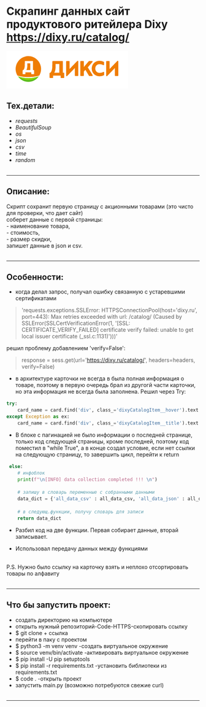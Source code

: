 # Скрапинг данных сайт продуктового ритейлера Dixy <br/>https://dixy.ru/catalog/


![alt-текст](https://github.com/HeyArtem/dixy_scraping/blob/main/picture_dixy.png "Текст заголовка логотипа 1")



## Тех.детали: 
* _requests_ 
* _BeautifulSoup_
* _os_
* _json_
* _csv_ 
* _time_
* _random_
<br/><br/>
<hr>

## Описание:
Скрипт сохранит первую страницу с акционными товарами (это чисто для проверки, что дает сайт) 
<br/>соберет данные с первой страницы:
<br/>- наименование товара,
<br/>- стоимость,
<br/>- размер скидки,
<br/>запишет данные в json и csv.
<br/><br/>
<hr>

## Особенности:
* когда делал запрос, получал ошибку связанную с устаревшими сертификатами
> 'requests.exceptions.SSLError: HTTPSConnectionPool(host='dixy.ru', port=443): Max retries exceeded with url: /catalog/ (Caused by SSLError(SSLCertVerificationError(1, '[SSL: CERTIFICATE_VERIFY_FAILED] certificate verify failed: unable to get local issuer certificate (_ssl.c:1131)')))'

решил проблему добавлением 'verify=False':
>  response = sess.get(url='https://dixy.ru/catalog/', headers=headers, verify=False)

* в архитектуре карточки не всегда в была полная информация о товаре, поэтому в первую очередь брал из другогй части карточки, но эта информация не всегда была заполнена. Решил через Try:
```python
try:
    card_name = card.find('div', class_='dixyCatalogItem__hover').text.strip()            
except Exception as ex:            
    card_name = card.find('div', class_='dixyCatalogItem__title').text.strip()
```

* В блоке с пагинацией не было информации о последней странице, только код следующей страницы, кроме последней, поэтому код поместил в "while True", а в конце создал условие, если нет ссылки на следующую страницу, то завершить цикл, перейти к return
```python
 else:
    # инфоблок
    print(f"\n[INFO] data collection completed !!! \n")
    
    # запишу в словарь переменные с собранными данными
    data_dict = {'all_data_csv' : all_data_csv, 'all_data_json' : all_data_json}

    # в следующ.функции, получу словарь для записи
    return data_dict
```

* Разбил код на две функции. Первая собирает данные, вторай записывает.

* Использовал передачу данных между функциями

<br/>
P.S. Нужно было ссылку на карточку взять и неплохо отсортировать товары по алфавиту
<br/><br/>
<hr>

## Что бы запустить проект:
- создать директорию на компьютере
- открыть нужный репозиторий-Code-HTTPS-скопировать ссылку
- $ git clone + ссылка
- перейти в паку с проектом
- $ python3 -m venv venv -создать виртуальное окружение
- $ source venv/bin/activate -активировать виртуальное окружение
- $ pip install -U pip setuptools
- $ pip install -r requirements.txt -установить библиотеки из requirements.txt
- $ code . -открыть проект
- запустить main.py (возможно потребуются свежие curl)
<br/><br/>
<hr>

